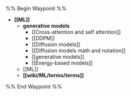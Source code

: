 %% Begin Waypoint %%
- **[[ML]]**
	- **generative models**
		- [[Cross-attention and self attention]]
		- [[DDPM]]
		- [[Diffusion models]]
		- [[Diffusion models math and notation]]
		- [[generative models]]
		- [[Energy-based models]]
	- [[ML]]
	- **[[wiki/ML/terms/terms]]**

%% End Waypoint %%